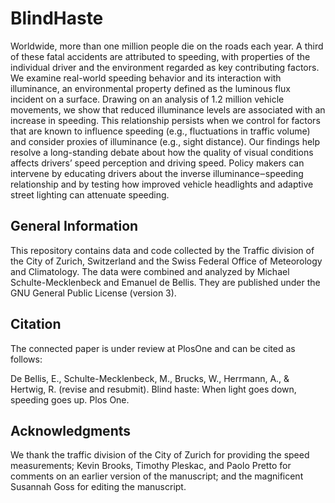# BlindHaste

Worldwide, more than one million people die on the roads each year. A third of these fatal accidents are attributed to speeding, with properties of the individual driver and the environment regarded as key contributing factors. We examine real-world speeding behavior and its interaction with illuminance, an environmental property defined as the luminous flux incident on a surface. Drawing on an analysis of 1.2 million vehicle movements, we show that reduced illuminance levels are associated with an increase in speeding. This relationship persists when we control for factors that are known to influence speeding (e.g., fluctuations in traffic volume) and consider proxies of illuminance (e.g., sight distance). Our findings help resolve a long-standing debate about how the quality of visual conditions affects drivers’ speed perception and driving speed. Policy makers can intervene by educating drivers about the inverse illuminance‒speeding relationship and by testing how improved vehicle headlights and adaptive street lighting can attenuate speeding. 

General Information
-------------------

This repository contains data and code collected by the Traffic division of the City of Zurich, Switzerland and the Swiss Federal Office of Meteorology and Climatology. The data were combined and analyzed by Michael Schulte-Mecklenbeck and Emanuel de Bellis. They are published under the GNU General Public License (version 3).

Citation
--------

The connected paper is under review at PlosOne and can be cited as follows: 

De Bellis, E., Schulte-Mecklenbeck, M., Brucks, W., Herrmann, A., & Hertwig, R. (revise and resubmit). Blind haste: When light goes down, speeding goes up. Plos One.

Acknowledgments
---------------

We thank the traffic division of the City of Zurich for providing the speed measurements; Kevin Brooks, Timothy Pleskac, and Paolo Pretto for comments on an earlier version of the manuscript; and the magnificent Susannah Goss for editing the manuscript. 
